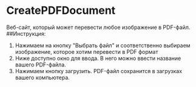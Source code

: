 # CreatePDFDocument
Веб-сайт, который может перевести любое изображение в PDF-файл.
##Инструкция:
1. Нажимаем на кнопку "Выбрать файл" и соответственно выбираем изображение, которое хотим перевести в PDF формат
2. Ниже доступно окно для ввода. В него можно ввести название вашего PDF-файла.
3. Нажимаем кнопку загрузить. PDF-файл сохранится в загрузках вашего компьютера.

